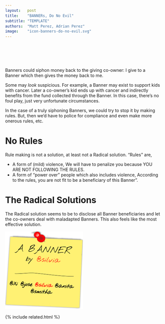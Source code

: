 ```yaml
---
layout:   post
title:    "BANNERs, Do No Evil"
subtitle: "TEMPLATE"
authors:  "Matt Perez, Adrian Perez"
image:    "icon-banners-do-no-evil.svg"
---
```


<div style="display:none;">
 <p><span class="_paradigm">Banner</span>s could siphon money back to the giving co-owner: I give to a <span class="_paradigm">Banner</span> which then gives the money back to me.</p>
</div>

<h1>&nbsp;</h1>
 <p><span class="_paradigm">Banner</span>s could siphon money back to the giving co-owner: I give to a <span class="_paradigm">Banner</span> which then gives the money back to me.</p>
 <p>Some may <em>look</em> suspicious. For example, a <span class="_paradigm">Banner</span> may exist to support kids with cancer. Later a co-owner&rsquo;s kid ends up with cancer and indirectly benefits from the fund collected through the <span class="_paradigm">Banner</span>. In this case, there&rsquo;s no foul play, just very unfortunate circumstances.</p>
 <p>In the case of a truly siphoning <span class="_paradigm">Banner</span>s, we could try to stop it by making rules. But, then we&rsquo;d have to police for compliance and even make more onerous rules, etc.</p>

<h1>No Rules</h1>
 <p>Rule making is not a solution, at least not a <span class="_paradigm">Radical</span> solution. &ldquo;Rules&rdquo; are,
 <ul>
  <li>A form of (mild) violence, <span class="_quotespan">We will have to penalize you because YOU ARE NOT FOLLOWING THE RULES</span>.</li>
  <li>A form of &ldquo;power over&rdquo; people which also includes violence, <span class="_quotespan">According to the rules, you are not fit to be a beneficiary of this <span class="_paradigm">Banner</span>&rdquo;.</span></li>
 </ul>

<h1>The Radical Solutions</h1>
 <p>The <span class="_paradigm">Radical</span> solution seems to be to disclose all <span class="_paradigm">Banner</span> beneficiaries and let the co-owners deal with maladapted <span class="_paradigm">Banner</span>s. This also feels like the most effective solution.</p>
 <div class="_center">
  <img
   src="/assets/img/pic-banners-do-no-evil.svg"
   alt=""
   width="50%">

{% include related.html %}